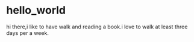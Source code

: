 # hello_world

hi there,i like to have walk and reading a book.i love to walk at least three days per a week.
